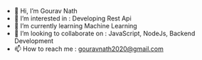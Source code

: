 - 👋 Hi, I’m Gourav Nath
- 👀 I’m interested in : Developing Rest Api
- 🌱 I’m currently learning Machine Learning
- 💞️ I’m looking to collaborate on : JavaScript, NodeJs, Backend Development
- 📫 How to reach me : gouravnath2020@gmail.com

<!---
gourav528/gourav528 is a ✨ special ✨ repository because its `README.md` (this file) appears on your GitHub profile.
You can click the Preview link to take a look at your changes.
--->
